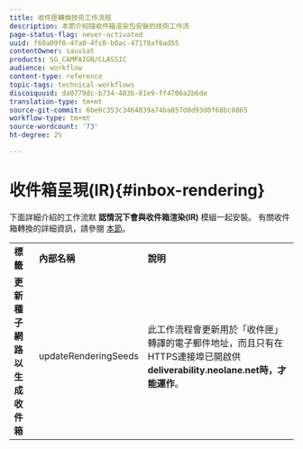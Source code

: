 ```yaml
---
title: 收件匣轉換技術工作流程
description: 本節介紹隨收件箱渲染包安裝的技術工作流
page-status-flag: never-activated
uuid: f60a09f0-47a0-4fc0-b0ac-47178af6ad55
contentOwner: sauviat
products: SG_CAMPAIGN/CLASSIC
audience: workflow
content-type: reference
topic-tags: technical-workflows
discoiquuid: da0779dc-b734-483b-81e9-ff4706a2b6de
translation-type: tm+mt
source-git-commit: 6be6c353c3464839a74ba857d8d93d0f68bc8865
workflow-type: tm+mt
source-wordcount: '73'
ht-degree: 2%

---
```



# 收件箱呈現(IR){#inbox-rendering}

下面詳細介紹的工作流默 **認情況下會與收件箱渲染(IR)** 模組一起安裝。 有關收件箱轉換的詳細資訊，請參閱 [本節](../../delivery/using/inbox-rendering.md)。

<table> 
 <tbody> 
  <tr> 
   <td> <strong>標籤</strong><br /> </td> 
   <td> <strong>內部名稱</strong><br /> </td> 
   <td> <strong>說明</strong><br /> </td> 
  </tr> 
  <tr> 
   <td> <strong>更新種子網路以生成收件箱</strong><br /> </td> 
   <td> <span class="uicontrol">updateRenderingSeeds</span> <br /> </td> 
   <td> 此工作流程會更新用於「收件匣」轉譯的電子郵件地址，而且只有在HTTPS連接埠已開啟供 <strong>deliverability.neolane.net時，才能運作</strong>。<br /> </td> 
  </tr> 
 </tbody> 
</table>

